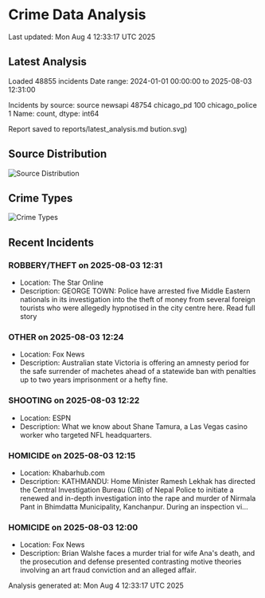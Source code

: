 # Crime Data Analysis
Last updated: Mon Aug  4 12:33:17 UTC 2025

## Latest Analysis

Loaded 48855 incidents
Date range: 2024-01-01 00:00:00 to 2025-08-03 12:31:00

Incidents by source:
source
newsapi           48754
chicago_pd          100
chicago_police        1
Name: count, dtype: int64

Report saved to reports/latest_analysis.md
bution.svg)

## Source Distribution
![Source Distribution](images/source_distribution.svg)

## Crime Types
![Crime Types](images/crime_types.svg)

## Recent Incidents

### ROBBERY/THEFT on 2025-08-03 12:31
- Location: The Star Online
- Description: GEORGE TOWN: Police have arrested five Middle Eastern nationals in its investigation into the theft of money from several foreign tourists who were allegedly hypnotised in the city centre here. Read full story


### OTHER on 2025-08-03 12:24
- Location: Fox News
- Description: Australian state Victoria is offering an amnesty period for the safe surrender of machetes ahead of a statewide ban with penalties up to two years imprisonment or a hefty fine.


### SHOOTING on 2025-08-03 12:22
- Location: ESPN
- Description: What we know about Shane Tamura, a Las Vegas casino worker who targeted NFL headquarters.


### HOMICIDE on 2025-08-03 12:15
- Location: Khabarhub.com
- Description: KATHMANDU: Home Minister Ramesh Lekhak has directed the Central Investigation Bureau (CIB) of Nepal Police to initiate a renewed and in-depth investigation into the rape and murder of Nirmala Pant in Bhimdatta Municipality, Kanchanpur. During an inspection vi…


### HOMICIDE on 2025-08-03 12:00
- Location: Fox News
- Description: Brian Walshe faces a murder trial for wife Ana's death, and the prosecution and defense presented contrasting motive theories involving an art fraud conviction and an alleged affair.

Analysis generated at: Mon Aug  4 12:33:17 UTC 2025
